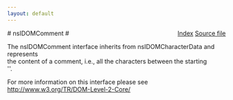 ```yaml
---
layout: default
---
```

<div class='links' style='float:right'><a href="../index.html">Index</a>
<a href="http://dxr.mozilla.org/mozilla-central/source/dom/interfaces/core/nsIDOMComment.idl">Source file</a>
</div>
# nsIDOMComment #
  
The nsIDOMComment interface inherits from nsIDOMCharacterData and represents   
the content of a comment, i.e., all the characters between the starting   
'<!--' and ending '-->'.  
  
For more information on this interface please see   
http://www.w3.org/TR/DOM-Level-2-Core/  
  
